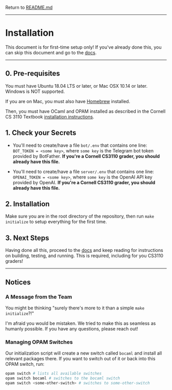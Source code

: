 Return to [README.md](README.md)

---

# Installation

This document is for first-time setup only! If you've already done this, you can skip this document and go to the [docs](DOCS.md).

---

## 0. Pre-requisites

You must have Ubuntu 18.04 LTS or later, or Mac OSX 10.14 or later. Windows is NOT supported.

If you are on Mac, you must also have [Homebrew](https://brew.sh/) installed.

Then, you must have OCaml and OPAM installed as described in the Cornell CS 3110 Textbook [installation instructions](https://cs3110.github.io/textbook/chapters/preface/install.html#).

## 1. Check your Secrets

-   You'll need to create/have a file `bot/.env` that contains one line: `BOT_TOKEN = <some key>`, where `some key` is the Telegram bot token provided by BotFather. **If you're a Cornell CS3110 grader, you should already have this file.**

-   You'll need to create/have a file `server/.env` that contains one line: `OPENAI_TOKEN = <some key>`, where `some key` is the OpenAI API key provided by OpenAI. **If you're a Cornell CS3110 grader, you should already have this file.**

## 2. Installation

Make sure you are in the root directory of the repository, then run `make initialize` to setup everything for the first time.

## 3. Next Steps

Having done all this, proceed to the [docs](DOCS.md) and keep reading for instructions on building, testing, and running. This is required, including for you CS3110 graders!

---

## Notices

### A Message from the Team

You might be thinking "surely there's more to it than a simple `make initialize`?!"

I'm afraid you would be mistaken. We tried to make this as seamless as humanly possible. If you have any questions, please reach out!

### Managing OPAM Switches

Our initialization script will create a new switch called `bocaml` and install all relevant packages there. If you want to switch out of it or back into this OPAM switch, run:

```bash
opam switch # lists all available switches
opam switch bocaml # switches to the bocaml switch
opam switch <some-other-switch> # switches to some-other-switch
```
